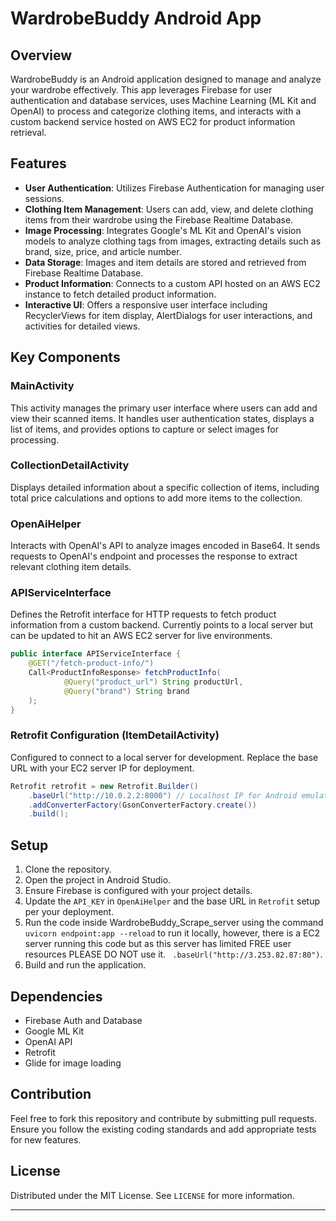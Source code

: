 
# WardrobeBuddy Android App

## Overview
WardrobeBuddy is an Android application designed to manage and analyze your wardrobe effectively. This app leverages Firebase for user authentication and database services, uses Machine Learning (ML Kit and OpenAI) to process and categorize clothing items, and interacts with a custom backend service hosted on AWS EC2 for product information retrieval.

## Features
- **User Authentication**: Utilizes Firebase Authentication for managing user sessions.
- **Clothing Item Management**: Users can add, view, and delete clothing items from their wardrobe using the Firebase Realtime Database.
- **Image Processing**: Integrates Google's ML Kit and OpenAI's vision models to analyze clothing tags from images, extracting details such as brand, size, price, and article number.
- **Data Storage**: Images and item details are stored and retrieved from Firebase Realtime Database.
- **Product Information**: Connects to a custom API hosted on an AWS EC2 instance to fetch detailed product information.
- **Interactive UI**: Offers a responsive user interface including RecyclerViews for item display, AlertDialogs for user interactions, and activities for detailed views.

## Key Components
### MainActivity
This activity manages the primary user interface where users can add and view their scanned items. It handles user authentication states, displays a list of items, and provides options to capture or select images for processing.

### CollectionDetailActivity
Displays detailed information about a specific collection of items, including total price calculations and options to add more items to the collection.

### OpenAiHelper
Interacts with OpenAI's API to analyze images encoded in Base64. It sends requests to OpenAI's endpoint and processes the response to extract relevant clothing item details.

### APIServiceInterface
Defines the Retrofit interface for HTTP requests to fetch product information from a custom backend. Currently points to a local server but can be updated to hit an AWS EC2 server for live environments.

```java
public interface APIServiceInterface {
    @GET("/fetch-product-info/")
    Call<ProductInfoResponse> fetchProductInfo(
            @Query("product_url") String productUrl,
            @Query("brand") String brand
    );
}
```
### Retrofit Configuration (ItemDetailActivity)
Configured to connect to a local server for development. Replace the base URL with your EC2 server IP for deployment.
```java
Retrofit retrofit = new Retrofit.Builder()
    .baseUrl("http://10.0.2.2:8000") // Localhost IP for Android emulator
    .addConverterFactory(GsonConverterFactory.create())
    .build();
```

## Setup
1. Clone the repository.
2. Open the project in Android Studio.
3. Ensure Firebase is configured with your project details.
4. Update the `API_KEY` in `OpenAiHelper` and the base URL in `Retrofit` setup per your deployment.
5. Run the code inside WardrobeBuddy_Scrape_server using the command `uvicorn endpoint:app --reload` to run it locally, however, there is a EC2 server running this code but as this server has limited FREE user resources PLEASE DO NOT use it. `
.baseUrl("http://3.253.82.87:80")`.
7. Build and run the application.

## Dependencies
- Firebase Auth and Database
- Google ML Kit
- OpenAI API
- Retrofit
- Glide for image loading

## Contribution
Feel free to fork this repository and contribute by submitting pull requests. Ensure you follow the existing coding standards and add appropriate tests for new features.

## License
Distributed under the MIT License. See `LICENSE` for more information.

---
